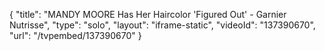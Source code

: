 {
    "title": "MANDY MOORE Has Her Haircolor 'Figured Out' - Garnier Nutrisse",
    "type": "solo",
    "layout": "iframe-static",
    "videoId": "137390670",
    "url": "\/tvpembed\/137390670"
}